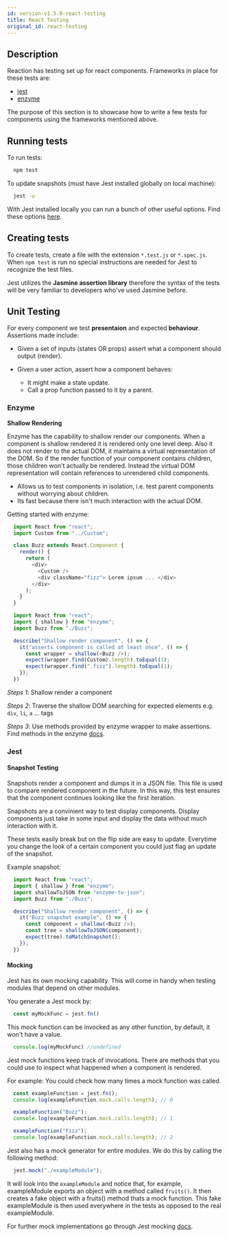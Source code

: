 ```yaml
---
id: version-v1.5.0-react-testing
title: React Testing
original_id: react-testing
---
```

    
## Description

Reaction has testing set up for react components. Frameworks in place for these tests are:

-   [jest](https://facebook.github.io/jest/)
-   [enzyme](http://airbnb.io/enzyme/index.html#enzyme)

The purpose of this section is to showcase how to write a few tests for components using the frameworks mentioned above.

## Running tests

To run tests:

```sh
  npm test
```

To update snapshots (must have Jest installed globally on local machine):

```sh
  jest -u
```

With Jest installed locally you can run a bunch of other useful options. Find these options [here](https://facebook.github.io/jest/docs/cli.html).

## Creating tests

To create tests, create a file with the extension `*.test.js` or `*.spec.js`. When `npm test` is run no special instructions are needed for Jest to recognize the test files.

Jest utilizes the **Jasmine assertion library** therefore the syntax of the tests will be very familiar to developers who've used Jasmine before.

## Unit Testing

For every component we test **presentaion** and expected **behaviour**.
Assertions made include:

-   Given a set of inputs (states OR props) assert what a component should output (render).

-   Given a user action, assert how a component behaves:
    -   It might make a state update.
    -   Call a prop function passed to it by a parent.

### Enzyme

**Shallow Rendering**

Enzyme has the capability to shallow render our components. When a component is shallow rendered it is rendered only one level deep. Also it does not render to the actual DOM, it maintains a virtual representation of the DOM. So if the render function of your component contains children, those children won't actually be rendered. Instead the virtual DOM representation will contain references to unrendered child components.

-   Allows us to test components in isolation, i.e. test parent components without worrying about children.
-   Its fast because there isn't much interaction with the actual DOM.

Getting started with enzyme:

```js
  import React from "react";
  import Custom from "../Custom";

  class Buzz extends React.Component {
    render() {
      return (
        <div>
          <Custom />
          <div className="fizz"> Lorem ipsum ... </div>
        </div>
      );
    }
  }
```

```js
  import React from "react";
  import { shallow } from "enzyme";
  import Buzz from "./Buzz";

  describe("Shallow render component", () => {
    it("asserts component is called at least once", () => {
      const wrapper = shallow(<Buzz />);
      expect(wrapper.find(Custom).length).toEqual(1);
      expect(wrapper.find(".fizz").length).toEqual(1);    
    });
  })
```

_Steps 1_: Shallow render a component

_Steps 2_: Traverse the shallow DOM searching for expected elements e.g. `div`, `li`, `a` ... tags

_Steps 3_: Use methods provided by enzyme wrapper to make assertions. Find methods in the enzyme [docs](http://airbnb.io/enzyme/docs/api/shallow.html#shallow-rendering-api).

### Jest

#### Snapshot Testing

Snapshots render a component and dumps it in a JSON file. This file is used to compare rendered component in the future. In this way, this test ensures that the component continues looking like the first iteration.

Snapshots are a convinient way to test display components. Display components just take in some input and display the data without much interaction with it.

These tests easily break but on the flip side are easy to update. Everytime you change the look of a certain component you could just flag an update of the snapshot.

Example snapshot:

```js
  import React from "react";
  import { shallow } from "enzyme";
  import shallowToJSON from "enzyme-to-json";
  import Buzz from "./Buzz";

  describe("Shallow render component", () => {
    it("Buzz snapshot example", () => {
      const component = shallow(<Buzz />);
      const tree = shallowToJSON(component);
      expect(tree).toMatchSnapshot();
    });
  })
```

#### Mocking

Jest has its own mocking capability. This will come in handy when testing modules that depend on other modules.

You generate a Jest mock by:

```js
  const myMockFunc = jest.fn()
```

This mock function can be invocked as any other function, by default, it won't have a value.

```js
  console.log(myMockFunc) //undefined
```

Jest mock functions keep track of invocations. There are methods that you could use to inspect what happened when a component is rendered.

For example:
You could check how many times a mock function was called.

```js
  const exampleFunction = jest.fn();
  console.log(exampleFunction.mock.calls.length); // 0

  exampleFunction("Buzz");
  console.log(exampleFunction.mock.calls.length); // 1

  exampleFunction("Fizz");
  console.log(exampleFunction.mock.calls.length); // 2
```

Jest also has a mock generator for entire modules. We do this by calling the following method:

```js
  jest.mock("./exampleModule");
```

It will look into the `exampleModule` and notice that, for example, exampleModule exports an object with a method called `fruits()`. It then creates a fake object with a fruits() method thats a mock function. This fake exampleModule is then used everywhere in the tests as opposed to the real exampleModule.

For further mock implementations go through Jest mocking [docs](https://facebook.github.io/jest/docs/en/mock-function-api.html#content).
